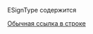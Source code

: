 ESignType содержится 

[Обычная ссылка в строке]([https://www.google.com](https://github.com/IMeowable/WitcherScriptDoc/blob/main/W3PlayerWitcher/types_and_enums.md))
